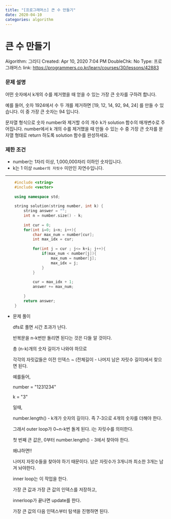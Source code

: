 ```yaml
---
title: "[프로그래머스] 큰 수 만들기"
date: 2020-04-10
categories: algorithm
---
```

# 큰 수 만들기

Algorithm: 그리디
Created: Apr 10, 2020 7:04 PM
DoubleChk: No
Type: 프로그래머스
link: https://programmers.co.kr/learn/courses/30/lessons/42883

### **문제 설명**

어떤 숫자에서 k개의 수를 제거했을 때 얻을 수 있는 가장 큰 숫자를 구하려 합니다.

예를 들어, 숫자 1924에서 수 두 개를 제거하면 [19, 12, 14, 92, 94, 24] 를 만들 수 있습니다. 이 중 가장 큰 숫자는 94 입니다.

문자열 형식으로 숫자 number와 제거할 수의 개수 k가 solution 함수의 매개변수로 주어집니다. number에서 k 개의 수를 제거했을 때 만들 수 있는 수 중 가장 큰 숫자를 문자열 형태로 return 하도록 solution 함수를 완성하세요.

### 제한 조건

- number는 1자리 이상, 1,000,000자리 이하인 숫자입니다.
- k는 1 이상 `number의 자릿수` 미만인 자연수입니다.

---
```c++
    #include <string>
    #include <vector>
    
    using namespace std;
    
    string solution(string number, int k) {
        string answer = "";
        int n = number.size() - k;
        
        int cur = 0;
        for(int i=0; i<n; i++){
            char max_num = number[cur];
            int max_idx = cur;
            
            for(int j = cur ; j<= k+i; j++){
                if(max_num < number[j]){
                    max_num = number[j];
                    max_idx = j;
                }
            }
            
            cur = max_idx + 1;
            answer += max_num;
            
        }
        return answer;
    }
```
- 문제 풀이

    dfs로 풀면 시간 초과가 난다.

    반복문을 n-k번만 돌리면 된다는 것은 다들 알 것이다.

    총 (n-k)개의 숫자 길이가 나와야 하므로

    각각의 자릿값들은 이전 인덱스 ~ (전체길이 - 나머지 남은 자릿수 길이)에서 찾으면 된다.

    예를들어,

    number = "1231234"

    k = "3"

    일때,

    number.length() - k개가 숫자의 길이다. 즉 7-3으로 4개의 숫자를 더해야 한다.

    그래서 outer loop가 0~n-k번 돌게 된다. i는 자릿수를 의미한다.

    첫 번째 큰 값은, 0부터 number.length() - 3에서 찾아야 한다.

    왜냐하면!!

    나머지 자릿수들을 찾아야 하기 때문이다. 남은 자릿수가 3개니까 최소한 3개는 남겨 놔야한다.

    inner loop는 이 작업을 한다.

    가장 큰 값과 가장 큰 값의 인덱스를 저장하고,

    innerloop가 끝나면 update를 한다.

    가장 큰 값의 다음 인덱스부터 탐색을 진행하면 된다.